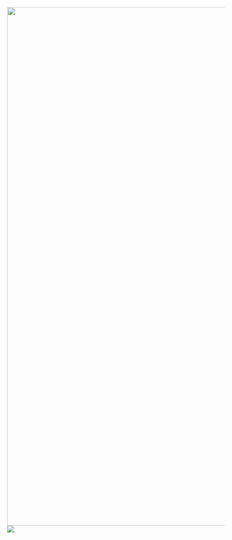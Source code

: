 <img align="center" width=1200 src="https://i.ibb.co/7R1sbjX/Le-Akram.jpg">
<img align="center" src="https://hits.seeyoufarm.com/api/count/incr/badge.svg?url=https%3A%2F%2Fgithub.com%2FDaoudAkram60&count_bg=%2362D5C0&title_bg=%23555555&icon=&icon_color=%23E7E7E7&title=hits&edge_flat=false"/>

